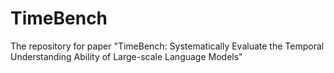 # TimeBench
The repository for paper "TimeBench: Systematically Evaluate the Temporal Understanding Ability of Large-scale Language Models"
